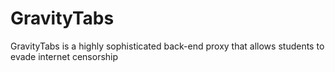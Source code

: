# GravityTabs
GravityTabs is a highly sophisticated back-end proxy that allows students to evade internet censorship
